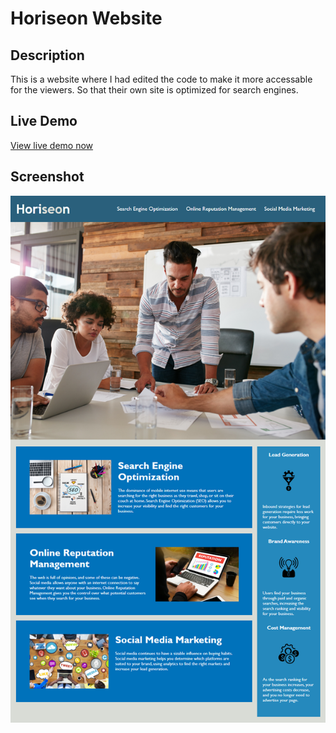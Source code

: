 # Horiseon Website

## Description
This is a website where I had edited the code to make it more accessable for the viewers.
So that their own site is optimized for search engines. 

## Live Demo
[View live demo now](https://krocha41.github.io/Horiseon-website-agency/)

## Screenshot
![alt text](docs/01-html-css-git-homework-demo.png)

